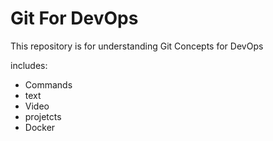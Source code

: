 # Git For DevOps


This repository is for understanding Git Concepts for DevOps

includes:

- Commands
- text
- Video
- projetcts 
- Docker 
